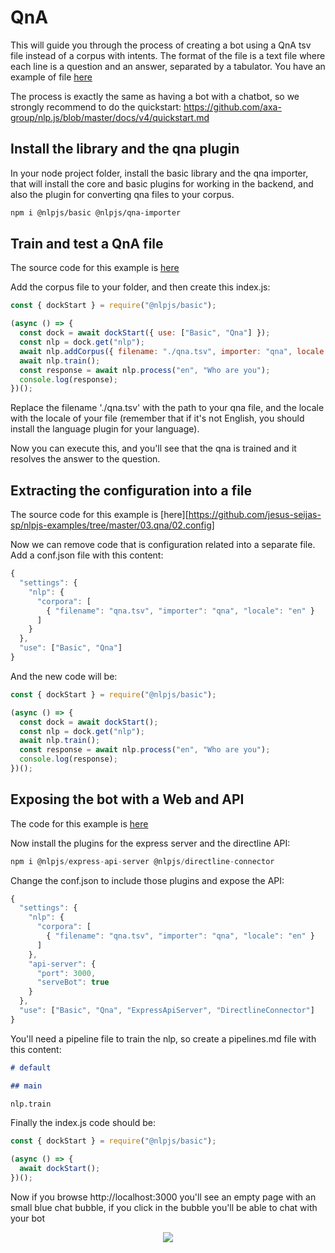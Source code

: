 # QnA

This will guide you through the process of creating a bot using a QnA tsv file instead of a corpus with intents.
The format of the file is a text file where each line is a question and an answer, separated by a tabulator.
You have an example of file [here](https://github.com/jesus-seijas-sp/nlpjs-examples/blob/master/03.qna/01.filecorpus/qna.tsv)

The process is exactly the same as having a bot with a chatbot, so we strongly recommend to do the quickstart: https://github.com/axa-group/nlp.js/blob/master/docs/v4/quickstart.md

## Install the library and the qna plugin

In your node project folder, install the basic library and the qna importer, that will install the core and basic plugins for working in the backend, and also the plugin for converting qna files to your corpus.

```sh
npm i @nlpjs/basic @nlpjs/qna-importer
```

## Train and test a QnA file

The source code for this example is [here](https://github.com/jesus-seijas-sp/nlpjs-examples/tree/master/03.qna/01.filecorpus)

Add the corpus file to your folder, and then create this index.js:

```javascript
const { dockStart } = require("@nlpjs/basic");

(async () => {
  const dock = await dockStart({ use: ["Basic", "Qna"] });
  const nlp = dock.get("nlp");
  await nlp.addCorpus({ filename: "./qna.tsv", importer: "qna", locale: "en" });
  await nlp.train();
  const response = await nlp.process("en", "Who are you");
  console.log(response);
})();
```

Replace the filename './qna.tsv' with the path to your qna file, and the locale with the locale of your file (remember that if it's not English, you should install the language plugin for your language).

Now you can execute this, and you'll see that the qna is trained and it resolves the answer to the question.

## Extracting the configuration into a file

The source code for this example is [here][https://github.com/jesus-seijas-sp/nlpjs-examples/tree/master/03.qna/02.config]

Now we can remove code that is configuration related into a separate file. Add a conf.json file with this content:

```javascript
{
  "settings": {
    "nlp": {
      "corpora": [
        { "filename": "qna.tsv", "importer": "qna", "locale": "en" }
      ]
    }
  },
  "use": ["Basic", "Qna"]
}
```

And the new code will be:

```javascript
const { dockStart } = require("@nlpjs/basic");

(async () => {
  const dock = await dockStart();
  const nlp = dock.get("nlp");
  await nlp.train();
  const response = await nlp.process("en", "Who are you");
  console.log(response);
})();
```

## Exposing the bot with a Web and API

The code for this example is [here](https://github.com/jesus-seijas-sp/nlpjs-examples/tree/master/03.qna/03.webchat)

Now install the plugins for the express server and the directline API:

```javascript
npm i @nlpjs/express-api-server @nlpjs/directline-connector
```

Change the conf.json to include those plugins and expose the API:

```javascript
{
  "settings": {
    "nlp": {
      "corpora": [
        { "filename": "qna.tsv", "importer": "qna", "locale": "en" }
      ]
    },
    "api-server": {
      "port": 3000,
      "serveBot": true
    }
  },
  "use": ["Basic", "Qna", "ExpressApiServer", "DirectlineConnector"]
}
```

You'll need a pipeline file to train the nlp, so create a pipelines.md file with this content:

```markdown
# default

## main

nlp.train
```

Finally the index.js code should be:

```javascript
const { dockStart } = require("@nlpjs/basic");

(async () => {
  await dockStart();
})();
```

Now if you browse http://localhost:3000 you'll see an empty page with an small blue chat bubble, if you click in the bubble you'll be able to chat with your bot

<div align="center">
<img src="https://github.com/axa-group/nlp.js/raw/master/screenshots/webchat.png" width="auto" height="auto"/>
</div>

